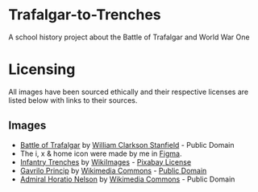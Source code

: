 <!--
# sv

Everything you need to build a Svelte project, powered by [`sv`](https://github.com/sveltejs/cli).

## Creating a project

If you're seeing this, you've probably already done this step. Congrats!

```bash
# create a new project in the current directory
npx sv create

# create a new project in my-app
npx sv create my-app
```

## Developing

Once you've created a project and installed dependencies with `npm install` (or `pnpm install` or `yarn`), start a development server:

```bash
npm run dev

# or start the server and open the app in a new browser tab
npm run dev -- --open
```

## Building

To create a production version of your app:

```bash
npm run build
```

You can preview the production build with `npm run preview`.

> To deploy your app, you may need to install an [adapter](https://svelte.dev/docs/kit/adapters) for your target environment.
-->
# Trafalgar-to-Trenches
A school history project about the Battle of Trafalgar and World War One

# Licensing
All images have been sourced ethically and their respective licenses are listed below with links to their sources.

## Images
- [Battle of Trafalgar](/static/images/battle-of-trafalgar.jpg) by [William Clarkson Stanfield](https://picryl.com/media/the-battle-of-trafalgar-by-william-clarkson-stanfield-81f8b3) - Public Domain
- The i, x & home icon were made by me in [Figma](https://figma.com).
- [Infantry Trenches](/static/images/infantry-trenches.jpg) by [WikiImages](https://pixabay.com/photos/infantry-trench-ground-forces-62825/) - [Pixabay License](https://pixabay.com/service/license-summary/)
- [Gavrilo Princip](/static/images/gavrilo-princip.jpg) by [Wikimedia Commons](https://commons.wikimedia.org/wiki/Category:Gavrilo_Princip#/media/File:Gavrilo_Princip,_cell,_headshot,_bw_(cropped).jpg) - [Public Domain](https://commons.wikimedia.org/wiki/File:Gavrilo_Princip,_cell,_headshot,_bw_(cropped).jpg?uselang=en#Licensing)
- [Admiral Horatio Nelson](/static/images/horatio-nelson.jpg) by [Wikimedia Commons](https://commons.wikimedia.org/wiki/File:HoratioNelson1.jpg) - Public Domain
